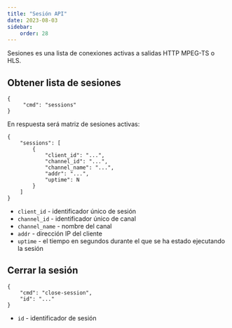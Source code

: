 ```yaml
---
title: "Sesión API"
date: 2023-08-03
sidebar:
    order: 28
---
```


Sesiones es una lista de conexiones activas a salidas HTTP MPEG-TS o HLS.

## Obtener lista de sesiones[](https://help.cesbo.com/astra/admin-guide/api/session#get-session-list)

```
{
     "cmd": "sessions"
}
```

En respuesta será matriz de sesiones activas:

```
{
    "sessions": [
        {
            "client_id": "...",
            "channel_id": "...",
            "channel_name": "...",
            "addr": "...",
            "uptime": N
        }
    ]
}
```

- `client_id` - identificador único de sesión
- `channel_id` - identificador único de canal
- `channel_name` - nombre del canal
- `addr` - dirección IP del cliente
- `uptime` - el tiempo en segundos durante el que se ha estado ejecutando la sesión

## Cerrar la sesión[](https://help.cesbo.com/astra/admin-guide/api/session#close-session)

```
{
    "cmd": "close-session",
    "id": "..."
}
```

- `id` - identificador de sesión
